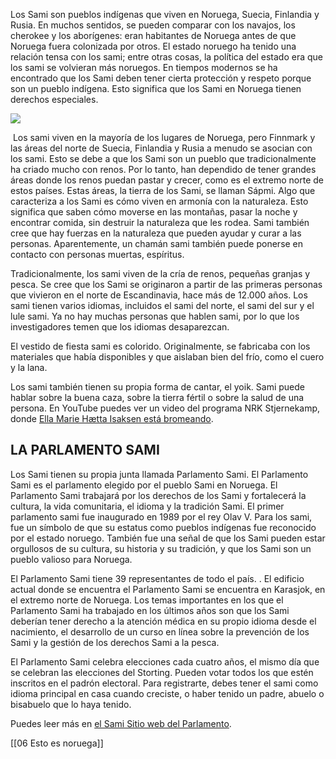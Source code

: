 Los Sami son pueblos indígenas que viven en Noruega, Suecia, Finlandia y Rusia. En muchos sentidos, se pueden comparar con los navajos, los cherokee y los aborígenes: eran habitantes de Noruega antes de que Noruega fuera colonizada por otros. El estado noruego ha tenido una relación tensa con los sami; entre otras cosas, la política del estado era que los sami se volvieran más noruegos. En tiempos modernos se ha encontrado que los Sami deben tener cierta protección y respeto porque son un pueblo indígena. Esto significa que los Sami en Noruega tienen derechos especiales.

![](https://cdn.kursoria.no/pensum/elements/-_jukilo.jpg)

 Los sami viven en la mayoría de los lugares de Noruega, pero Finnmark y las áreas del norte de Suecia, Finlandia y Rusia a menudo se asocian con los sami. Esto se debe a que los Sami son un pueblo que tradicionalmente ha criado mucho con renos. Por lo tanto, han dependido de tener grandes áreas donde los renos puedan pastar y crecer, como es el extremo norte de estos países. Estas áreas, la tierra de los Sami, se llaman Sápmi. Algo que caracteriza a los Sami es cómo viven en armonía con la naturaleza. Esto significa que saben cómo moverse en las montañas, pasar la noche y encontrar comida, sin destruir la naturaleza que les rodea. Sami también cree que hay fuerzas en la naturaleza que pueden ayudar y curar a las personas. Aparentemente, un chamán sami también puede ponerse en contacto con personas muertas, espíritus.

Tradicionalmente, los sami viven de la cría de renos, pequeñas granjas y pesca. Se cree que los Sami se originaron a partir de las primeras personas que vivieron en el norte de Escandinavia, hace más de 12.000 años. Los sami tienen varios idiomas, incluidos el sami del norte, el sami del sur y el lule sami. Ya no hay muchas personas que hablen sami, por lo que los investigadores temen que los idiomas desaparezcan.

El vestido de fiesta sami es colorido. Originalmente, se fabricaba con los materiales que había disponibles y que aislaban bien del frío, como el cuero y la lana.

Los sami también tienen su propia forma de cantar, el yoik. Sami puede hablar sobre la buena caza, sobre la tierra fértil o sobre la salud de una persona. En YouTube puedes ver un video del programa NRK Stjernekamp, ​​donde [Ella Marie Hætta Isaksen está bromeando](https://www.youtube.com/watch?v=odpREEp-uOo).

## LA PARLAMENTO SAMI

Los Sami tienen su propia junta llamada Parlamento Sami. El Parlamento Sami es el parlamento elegido por el pueblo Sami en Noruega. El Parlamento Sami trabajará por los derechos de los Sami y fortalecerá la cultura, la vida comunitaria, el idioma y la tradición Sami. El primer parlamento sami fue inaugurado en 1989 por el rey Olav V. Para los sami, fue un símbolo de que su estatus como pueblos indígenas fue reconocido por el estado noruego. También fue una señal de que los Sami pueden estar orgullosos de su cultura, su historia y su tradición, y que los Sami son un pueblo valioso para Noruega.

El Parlamento Sami tiene 39 representantes de todo el país. . El edificio actual donde se encuentra el Parlamento Sami se encuentra en Karasjok, en el extremo norte de Noruega. Los temas importantes en los que el Parlamento Sami ha trabajado en los últimos años son que los Sami deberían tener derecho a la atención médica en su propio idioma desde el nacimiento, el desarrollo de un curso en línea sobre la prevención de los Sami y la gestión de los derechos Sami a la pesca.

El Parlamento Sami celebra elecciones cada cuatro años, el mismo día que se celebran las elecciones del Storting. Pueden votar todos los que estén inscritos en el padrón electoral. Para registrarte, debes tener el sami como idioma principal en casa cuando creciste, o haber tenido un padre, abuelo o bisabuelo que lo haya tenido.

Puedes leer más en [el Sami Sitio web del Parlamento](https://sametinget.no/).

[[06 Esto es noruega]]